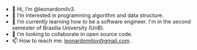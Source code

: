 - 👋 Hi, I’m @leonardomilv3.
- 👀 I’m interested in programming algorithm and data structure.
- 🌱 I’m currently learning how to be a software engineer. I'm in the second semester of Brasilia University (UnB).
- 💞️ I’m looking to collaborate in open source code.
- 📫 How to reach me: leonardomilov@gmail.com .

